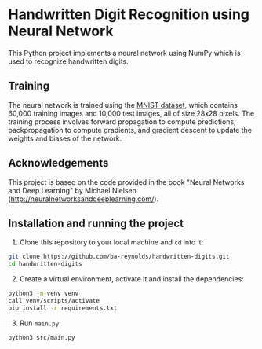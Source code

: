 # Handwritten Digit Recognition using Neural Network

This Python project implements a neural network using NumPy which is used to recognize handwritten digits.

## Training

The neural network is trained using the [MNIST dataset](http://yann.lecun.com/exdb/mnist/), which contains 60,000 training images and 10,000 test images, all of size 28x28 pixels. The training process involves forward propagation to compute predictions, backpropagation to compute gradients, and gradient descent to update the weights and biases of the network.

## Acknowledgements

This project is based on the code provided in the book "Neural Networks and Deep Learning" by Michael Nielsen (http://neuralnetworksanddeeplearning.com/).

## Installation and running the project

1. Clone this repository to your local machine and `cd` into it:

```bash
git clone https://github.com/ba-reynolds/handwritten-digits.git
cd handwritten-digits
```

2. Create a virtual environment, activate it and install the dependencies:
```bash
python3 -m venv venv
call venv/scripts/activate
pip install -r requirements.txt
```

3. Run `main.py`:
```bash
python3 src/main.py
```